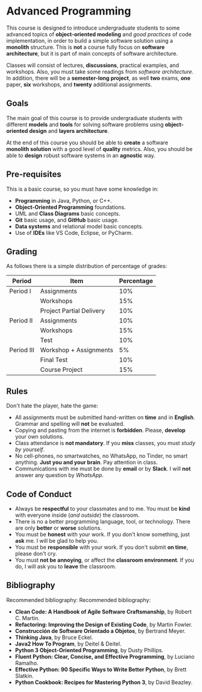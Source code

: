 # Advanced Programming

This course is designed to introduce undergraduate students to some advanced topics of 
__object-oriented modeling__ and _good practices_ of code implementation, in order to build a simple software solution using a __monolith__ structure.
This is __not__ a course fully focus on __software architecture__, 
but it is part of main concepts of software architecture.

Classes will consist of lectures, __discussions__, practical examples, and workshops. 
Also, you must take some readings from _software architecture_.
In addition, there will be a __semester-long project__, as well __two__ exams, __one__ paper, __six__ workshops, and __twenty__ additional assignments. 

## Goals

The main goal of this course is to provide undergraduate students with different __models__ 
and __tools__ for solving software problems using __object-oriented design__ and __layers architecture__.

At the end of this course you should be able to __create__ a software   
__monolith solution__ with a good level of __quality__ metrics. 
Also, you should be able to __design__ robust software systems in an __agnostic__ way.

## Pre-requisites

This is a basic course, so you must have some knowledge in:
- __Programming__ in Java, Python, or C++.
- __Object-Oriented Programming__ foundations.
- UML and __Class Diagrams__ basic concepts.
- __Git__ basic usage, and __GitHub__ basic usage.
- __Data systems__ and relational model basic concepts.
- Use of __IDEs__ like VS Code, Eclipse, or PyCharm.

## Grading

As follows there is a simple distribution of percentage of grades:


| Period    | Item                   | Percentage |
| --------- | ---------------------- | ---------- |
| Period I  | Assignments            | 10%        |
|           | Workshops              | 15%        |
|           | Project Partial Delivery | 10%        |
| Period II | Assignments            | 10%        |
|           | Workshops              | 15%        |
|           | Test                   | 10%        |
| Period III| Workshop + Assignments | 5%         |
|           | Final Test             | 10%        |
|           | Course Project         | 15%        |

## Rules 

Don't hate the player, hate the game:

- All assignments must be submitted hand-written on __time__ and in __English__. Grammar and spelling will __not__ be evaluated.
- Copying and pasting from the internet is __forbidden__. Please, __develop__ your own solutions.
- Class attendance is __not mandatory__. If you __miss__ classes, you must _study by yourself_.
- No cell-phones, no smartwatches, no WhatsApp, no Tinder, no smart anything. __Just you and your brain__. Pay attention in class.
- Communications with me must be done by __email__ or by __Slack__. I will __not__ answer any question by _WhatsApp_.

## Code of Conduct

- Always be __respectful__ to your classmates and to me. You must be __kind__ with everyone inside (_and outside_) the classroom.
- There is no a better programming language, tool, or technology. There are only __better__ or __worse__ solutions.
- You must be __honest__ with your work. If you don't know something, just __ask__ me. I will be glad to help you.
- You must be __responsible__ with your work. If you don't submit __on time__, please don't cry.
- You must __not be annoying__, or affect the __classroom environment__. If you do, I will ask you to __leave__ the classroom.

## Bibliography

Recommended bibliography:
Recommended bibliography:
- __Clean Code: A Handbook of Agile Software Craftsmanship__, by Robert C. Martin.
- __Refactoring: Improving the Design of Existing Code__, by Martin Fowler.
- __Construcción de Software Orientado a Objetos__, by Bertrand Meyer.
- __Thinking Java__, by Bruce Eckel.
- __Java2 How To Program__, by Deitel & Deitel.
- __Python 3 Object-Oriented Programming__, by Dusty Phillips.
- __Fluent Python: Clear, Concise, and Effective Programming__, by Luciano Ramalho.
- __Effective Python: 90 Specific Ways to Write Better Python__, by Brett Slatkin.
- __Python Cookbook: Recipes for Mastering Python 3__, by David Beazley.